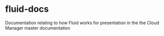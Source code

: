 # fluid-docs

Documentation relating to how Fluid works for presentation in the the Cloud Manager master documentation
